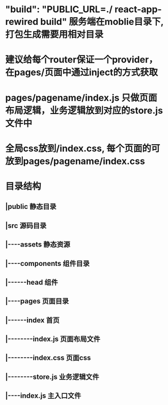 # "build": "PUBLIC_URL=./ react-app-rewired build" 服务端在moblie目录下,打包生成需要用相对目录

# 建议给每个router保证一个provider，在pages/页面中通过inject的方式获取
# pages/pagename/index.js 只做页面布局逻辑，业务逻辑放到对应的store.js文件中
# 全局css放到/index.css, 每个页面的可放到pages/pagename/index.css
# 目录结构
## |public 静态目录
## |src 源码目录
## |----assets 静态资源
## |----components 组件目录
## |------head 组件
## |----pages 页面目录
## |------index 首页
## |--------index.js 页面布局文件
## |--------index.css 页面css
## |--------store.js 业务逻辑文件
## |----index.js 主入口文件

